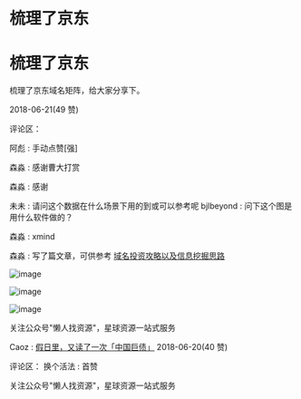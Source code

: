 # 梳理了京东

# 梳理了京东

梳理了京东域名矩阵，给大家分享下。

2018-06-21(49 赞)

评论区：

阿彪 : 手动点赞[强]

森淼 : 感谢曹大打赏

森淼 : 感谢

未未 : 请问这个数据在什么场景下用的到或可以参考呢 bjlbeyond : 问下这个图是用什么软件做的？

森淼 : xmind

森淼 : 写了篇文章，可供参考 [域名投资攻略以及信息挖掘思路](https://mp.weixin.qq.com/s/M_I3g3w4dT7d3Kyn3gnVWQ)

![image](img/Image_264.png)

![image](img/Image_265.png)

![image](img/Image_266.png)

关注公众号"懒人找资源"，星球资源一站式服务

Caoz : [假日里，又读了一次「中国巨债」](https://mp.weixin.qq.com/s/TuamD3qM4hdCHtz7AKATXg) 2018-06-20(40 赞)

评论区： 换个活法 : 首赞

关注公众号"懒人找资源"，星球资源一站式服务